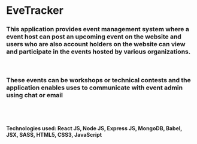 # EveTracker

<h3> This application provides event management system where a event host can post an upcoming event on the website and users who are also account holders on the website can view and participate in the events hosted by various organizations.</h3>
<br>
<h3> These events can be workshops or technical contests and the application enables uses to communicate with event admin using chat or email</h3>

<br>
<br>

<h4>Technologies used: React JS, Node JS, Express JS, MongoDB, Babel, JSX, SASS, HTML5, CSS3, JavaScript</h4>